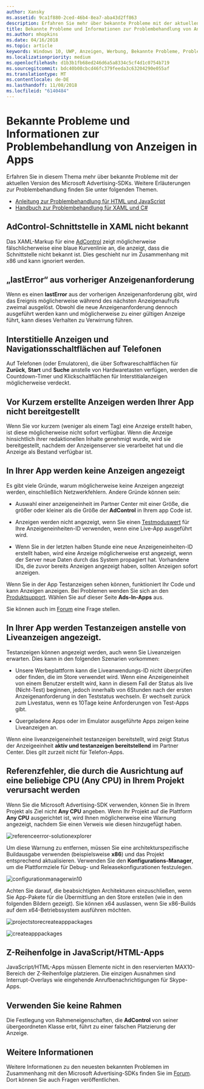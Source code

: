 ```yaml
---
author: Xansky
ms.assetid: 9ca1f880-2ced-46b4-8ea7-aba43d2ff863
description: Erfahren Sie mehr über bekannte Probleme mit der aktuellen Version der Microsoft Advertising-SDK.
title: Bekannte Probleme und Informationen zur Problembehandlung von Anzeigen in Apps
ms.author: mhopkins
ms.date: 04/16/2018
ms.topic: article
keywords: Windows 10, UWP, Anzeigen, Werbung, Bekannte Probleme, Problembehandlung
ms.localizationpriority: medium
ms.openlocfilehash: d1b3b1fb68ed246d6a5a8334c5cf4d1c0754b719
ms.sourcegitcommit: bdc40b08cbcd46fc379feeda3c63204290e055af
ms.translationtype: MT
ms.contentlocale: de-DE
ms.lasthandoff: 11/08/2018
ms.locfileid: "6140484"
---
```

# <a name="known-issues-and-troubleshooting-for-ads-in-apps"></a>Bekannte Probleme und Informationen zur Problembehandlung von Anzeigen in Apps

Erfahren Sie in diesem Thema mehr über bekannte Probleme mit der aktuellen Version des Microsoft Advertising-SDKs. Weitere Erläuterungen zur Problembehandlung finden Sie unter folgenden Themen.

* [Anleitung zur Problembehandlung für HTML und JavaScript](html-and-javascript-troubleshooting-guide.md)
* [Handbuch zur Problembehandlung für XAML und C#](xaml-and-c-troubleshooting-guide.md)

## <a name="adcontrol-interface-unknown-in-xaml"></a>AdControl-Schnittstelle in XAML nicht bekannt

Das XAML-Markup für eine [AdControl](https://docs.microsoft.com/uwp/api/microsoft.advertising.winrt.ui.adcontrol) zeigt möglicherweise fälschlicherweise eine blaue Kurvenlinie an, die anzeigt, dass die Schnittstelle nicht bekannt ist. Dies geschieht nur im Zusammenhang mit x86 und kann ignoriert werden.

## <a name="lasterror-from-previous-ad-request"></a>„lastError“ aus vorheriger Anzeigenanforderung

Wenn es einen **lastError** aus der vorherigen Anzeigenanforderung gibt, wird das Ereignis möglicherweise während des nächsten Anzeigenaufrufs zweimal ausgelöst. Obwohl die neue Anzeigenanforderung dennoch ausgeführt werden kann und möglicherweise zu einer gültigen Anzeige führt, kann dieses Verhalten zu Verwirrung führen.

## <a name="interstitial-ads-and-navigation-buttons-on-phones"></a>Interstitielle Anzeigen und Navigationsschaltflächen auf Telefonen

Auf Telefonen (oder Emulatoren), die über Softwareschaltflächen für **Zurück**, **Start** und **Suche** anstelle von Hardwaretasten verfügen, werden die Countdown-Timer und Klickschaltflächen für Interstitialanzeigen möglicherweise verdeckt.

## <a name="recently-created-ads-are-not-being-served-to-your-app"></a>Vor Kurzem erstellte Anzeigen werden Ihrer App nicht bereitgestellt

Wenn Sie vor kurzem (weniger als einem Tag) eine Anzeige erstellt haben, ist diese möglicherweise nicht sofort verfügbar. Wenn die Anzeige hinsichtlich ihrer redaktionellen Inhalte genehmigt wurde, wird sie bereitgestellt, nachdem der Anzeigenserver sie verarbeitet hat und die Anzeige als Bestand verfügbar ist.

## <a name="no-ads-are-shown-in-your-app"></a>In Ihrer App werden keine Anzeigen angezeigt

Es gibt viele Gründe, warum möglicherweise keine Anzeigen angezeigt werden, einschließlich Netzwerkfehlern. Andere Gründe können sein:

* Auswahl einer anzeigeneinheit im Partner Center mit einer Größe, die größer oder kleiner als die Größe der **AdControl** in Ihrem app Code ist.

* Anzeigen werden nicht angezeigt, wenn Sie einen [Testmoduswert](set-up-ad-units-in-your-app.md#test-ad-units) für Ihre Anzeigeneinheiten-ID verwenden, wenn eine Live-App ausgeführt wird.

* Wenn Sie in der letzten halben Stunde eine neue Anzeigeneinheiten-ID erstellt haben, wird eine Anzeige möglicherweise erst angezeigt, wenn der Server neue Daten durch das System propagiert hat. Vorhandene IDs, die zuvor bereits Anzeigen angezeigt haben, sollten Anzeigen sofort anzeigen.

Wenn Sie in der App Testanzeigen sehen können, funktioniert Ihr Code und kann Anzeigen anzeigen. Bei Problemen wenden Sie sich an den [Produktsupport](https://developer.microsoft.com/en-us/windows/support). Wählen Sie auf dieser Seite **Ads-In-Apps** aus.

Sie können auch im [Forum](http://go.microsoft.com/fwlink/p/?LinkId=401266) eine Frage stellen.

## <a name="test-ads-are-showing-in-your-app-instead-of-live-ads"></a>In Ihrer App werden Testanzeigen anstelle von Liveanzeigen angezeigt.

Testanzeigen können angezeigt werden, auch wenn Sie Liveanzeigen erwarten. Dies kann in den folgenden Szenarien vorkommen:

* Unsere Werbeplattform kann die Liveanwendungs-ID nicht überprüfen oder finden, die im Store verwendet wird. Wenn eine Anzeigeneinheit von einem Benutzer erstellt wird, kann in diesem Fall der Status als live (Nicht-Test) beginnen, jedoch innerhalb von 6Stunden nach der ersten Anzeigenanforderung in den Teststatus wechseln. Er wechselt zurück zum Livestatus, wenn es 10Tage keine Anforderungen von Test-Apps gibt.

* Quergeladene Apps oder im Emulator ausgeführte Apps zeigen keine Liveanzeigen an.

Wenn eine liveanzeigeneinheit testanzeigen bereitstellt, wird zeigt Status der Anzeigeeinheit **aktiv und testanzeigen bereitstellend** im Partner Center. Dies gilt zurzeit nicht für Telefon-Apps.


<span id="reference_errors"/>

## <a name="reference-errors-caused-by-targeting-any-cpu-in-your-project"></a>Referenzfehler, die durch die Ausrichtung auf eine beliebige CPU (Any CPU) in Ihrem Projekt verursacht werden

Wenn Sie die Microsoft Advertising-SDK verwenden, können Sie in Ihrem Projekt als Ziel nicht **Any CPU** angeben. Wenn Ihr Projekt auf die Plattform **Any CPU** ausgerichtet ist, wird Ihnen möglicherweise eine Warnung angezeigt, nachdem Sie einen Verweis wie diesen hinzugefügt haben.

![referenceerror\-solutionexplorer](images/13-19629921-023c-42ec-b8f5-bc0b63d5a191.jpg)

Um diese Warnung zu entfernen, müssen Sie eine architekturspezifische Buildausgabe verwenden (beispielsweise **x86**) und das Projekt entsprechend aktualisieren. Verwenden Sie den **Konfigurations-Manager**, um die Plattformziele für Debug- und Releasekonfigurationen festzulegen.

![configurationmanagerwin10](images/13-87074274-c10d-4dbd-9a06-453b7184f8de.png)

Achten Sie darauf, die beabsichtigten Architekturen einzuschließen, wenn Sie App-Pakete für die Übermittlung an den Store erstellen (wie in den folgenden Bildern gezeigt). Sie können x64 auslassen, wenn Sie x86-Builds auf dem x64-Betriebssystem ausführen möchten.

![projectstorecreateapppackages](images/13-a99b05a4-8917-4c53-822e-2548fadf828a.png)

![createapppackages](images/13-16280cb1-a838-42b9-9256-eac7f33f5603.png)

## <a name="z-order-in-javascripthtml-apps"></a>Z-Reihenfolge in JavaScript/HTML-Apps

JavaScript/HTML-Apps müssen Elemente nicht in den reservierten MAX10-Bereich der Z-Reihenfolge platzieren. Die einzigen Ausnahmen sind Interrupt-Overlays wie eingehende Anrufbenachrichtigungen für Skype-Apps.

<span id="bkmk-ui"/>

## <a name="do-not-use-borders"></a>Verwenden Sie keine Rahmen

Die Festlegung von Rahmeneigenschaften, die **AdControl** von seiner übergeordneten Klasse erbt, führt zu einer falschen Platzierung der Anzeige.

## <a name="more-information"></a>Weitere Informationen

Weitere Informationen zu den neuesten bekannten Problemen im Zusammenhang mit den Microsoft Advertising-SDKs finden Sie im [Forum](http://go.microsoft.com/fwlink/p/?LinkId=401266). Dort können Sie auch Fragen veröffentlichen.

 

 

